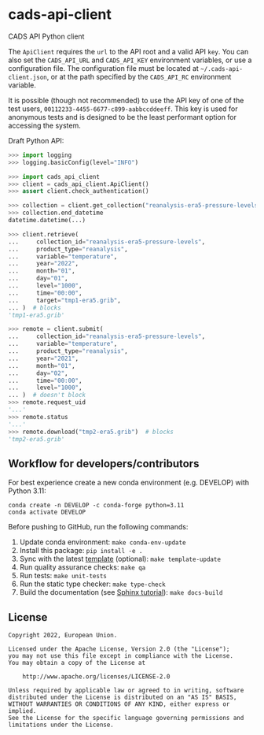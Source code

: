 # cads-api-client

CADS API Python client

The `ApiClient` requires the `url` to the API root and a valid API `key`. You can also set the `CADS_API_URL` and `CADS_API_KEY` environment variables, or use a configuration file. The configuration file must be located at `~/.cads-api-client.json`, or at the path specified by the `CADS_API_RC` environment variable.

It is possible (though not recommended) to use the API key of one of the test users, `00112233-4455-6677-c899-aabbccddeeff`. This key is used for anonymous tests and is designed to be the least performant option for accessing the system.

Draft Python API:

```python
>>> import logging
>>> logging.basicConfig(level="INFO")

>>> import cads_api_client
>>> client = cads_api_client.ApiClient()
>>> assert client.check_authentication()

>>> collection = client.get_collection("reanalysis-era5-pressure-levels")
>>> collection.end_datetime
datetime.datetime(...)

>>> client.retrieve(
...     collection_id="reanalysis-era5-pressure-levels",
...     product_type="reanalysis",
...     variable="temperature",
...     year="2022",
...     month="01",
...     day="01",
...     level="1000",
...     time="00:00",
...     target="tmp1-era5.grib",
... )  # blocks
'tmp1-era5.grib'

>>> remote = client.submit(
...     collection_id="reanalysis-era5-pressure-levels",
...     variable="temperature",
...     product_type="reanalysis",
...     year="2021",
...     month="01",
...     day="02",
...     time="00:00",
...     level="1000",
... )  # doesn't block
>>> remote.request_uid
'...'
>>> remote.status
'...'
>>> remote.download("tmp2-era5.grib")  # blocks
'tmp2-era5.grib'

```

## Workflow for developers/contributors

For best experience create a new conda environment (e.g. DEVELOP) with Python 3.11:

```
conda create -n DEVELOP -c conda-forge python=3.11
conda activate DEVELOP
```

Before pushing to GitHub, run the following commands:

1. Update conda environment: `make conda-env-update`
1. Install this package: `pip install -e .`
1. Sync with the latest [template](https://github.com/ecmwf-projects/cookiecutter-conda-package) (optional): `make template-update`
1. Run quality assurance checks: `make qa`
1. Run tests: `make unit-tests`
1. Run the static type checker: `make type-check`
1. Build the documentation (see [Sphinx tutorial](https://www.sphinx-doc.org/en/master/tutorial/)): `make docs-build`

## License

```
Copyright 2022, European Union.

Licensed under the Apache License, Version 2.0 (the "License");
you may not use this file except in compliance with the License.
You may obtain a copy of the License at

    http://www.apache.org/licenses/LICENSE-2.0

Unless required by applicable law or agreed to in writing, software
distributed under the License is distributed on an "AS IS" BASIS,
WITHOUT WARRANTIES OR CONDITIONS OF ANY KIND, either express or implied.
See the License for the specific language governing permissions and
limitations under the License.
```
